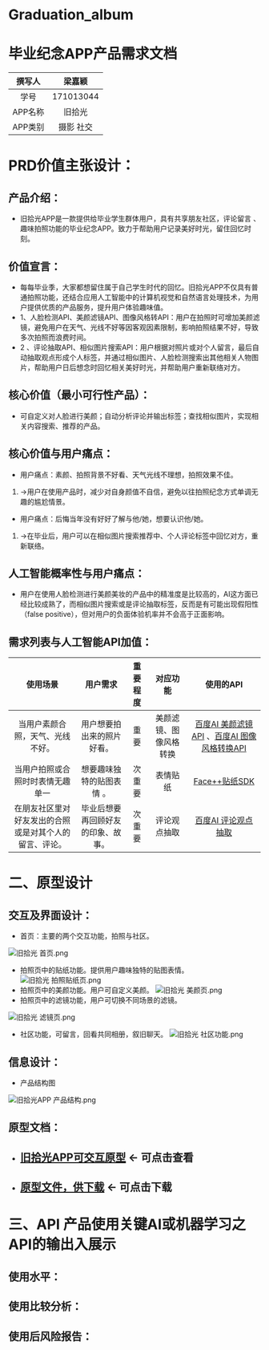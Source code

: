 # Graduation_album
# 毕业纪念APP产品需求文档
| 撰写人  | 梁嘉颖  | 
|:-:|:-:|
| 学号  | 171013044  |
| APP名称 | 旧拾光  |
| APP类别 | 摄影 社交 |
# PRD价值主张设计：
## 产品介绍：
- 旧拾光APP是一款提供给毕业学生群体用户，具有共享朋友社区，评论留言 、趣味拍照功能的毕业纪念APP。致力于帮助用户记录美好时光，留住回忆时刻。
## 价值宣言：
- 每每毕业季，大家都想留住属于自己学生时代的回忆。旧拾光APP不仅具有普通拍照功能，还结合应用人工智能中的计算机视觉和自然语言处理技术，为用户提供优质的产品服务，提升用户体验趣味值。
- 1、人脸检测API、美颜滤镜API、图像风格转API：用户在拍照时可增加美颜滤镜，避免用户在天气、光线不好等因客观因素限制，影响拍照结果不好，导致多次拍照而浪费时间。
- 2 、评论抽取API、相似图片搜索API：用户根据对照片或对个人留言，最后自动抽取观点形成个人标签，并通过相似图片、人脸检测搜索出其他相关人物图片，帮助用户日后想念时回忆相关美好时光，并帮助用户重新联络对方。
## 核心价值（最小可行性产品）：
- 可自定义对人脸进行美颜；自动分析评论并输出标签；查找相似图片，实现相关内容搜索、推荐的产品。
## 核心价值与用户痛点：
- 用户痛点：素颜、拍照背景不好看、天气光线不理想，拍照效果不佳。
1. →用户在使用产品时，减少对自身颜值不自信，避免以往拍照纪念方式单调无趣的尴尬情景。
- 用户痛点：后悔当年没有好好了解与他/她，想要认识他/她。
1. →在毕业后，用户可以在相似图片搜索推荐中、个人评论标签中回忆对方，重新联络。
## 人工智能概率性与用户痛点：
- 用户在使用人脸检测进行美颜美妆的产品中的精准度是比较高的，AI这方面已经比较成熟了，而相似图片搜索或是评论抽取标签，反而是有可能出现假阳性（false positive），但对用户的负面体验机率并不会高于正面影响。
## 需求列表与人工智能API加值：
| 使用场景 | 用户需求  |重要程度 |对应功能  | 使用的API  | 
|:-:|:-:|:-: |:-:|:-:|
|当用户素颜合照，天气、光线不好。| 用户想要拍出来的照片好看。 | 重 要 |美颜滤镜、图像风格转换|[百度AI 美颜滤镜API](https://ai.baidu.com/tech/face/BeautySDK) 、[百度AI 图像风格转换API](https://ai.baidu.com/tech/imagesearch/similar)| 
|当用户拍照或合照时时表情无趣单一|想要趣味独特的贴图表情 。 |次重要|表情贴纸 | [Face++贴纸SDK](https://www.faceplusplus.com.cn/sdk/paster/)|
| 在朋友社区里对好友发出的合照或是对其个人的留言、评论。 |毕业后想要再回顾好友的印象、故事。   | 次重要 |评论观点抽取| [百度AI 评论观点抽取](https://ai.baidu.com/tech/nlp_apply/comment_tag)

# 二、原型设计
## 交互及界面设计：
- 首页：主要的两个交互功能，拍照与社区。<br>

![旧拾光 首页.png](https://upload-images.jianshu.io/upload_images/9509773-7c8830e3318126bc.png?imageMogr2/auto-orient/strip%7CimageView2/2/w/1240)

- 拍照页中的贴纸功能。提供用户趣味独特的贴图表情。
![旧拾光 拍照贴纸页.png](https://upload-images.jianshu.io/upload_images/9509773-d378ea3b00f74502.png?imageMogr2/auto-orient/strip%7CimageView2/2/w/1240)
- 拍照页中的美颜功能。用户可自定义美颜。
![旧拾光 美颜页.png](https://upload-images.jianshu.io/upload_images/9509773-6431db285e6aa7a9.png?imageMogr2/auto-orient/strip%7CimageView2/2/w/1240)
- 拍照页中的滤镜功能，用户可切换不同场景的滤镜。

![旧拾光 滤镜页.png](https://upload-images.jianshu.io/upload_images/9509773-9af7d81f6c89477c.png?imageMogr2/auto-orient/strip%7CimageView2/2/w/1240)

- 社区功能，可留言，回看共同相册，叙旧聊天。
![旧拾光 社区功能.png](https://upload-images.jianshu.io/upload_images/9509773-a03c20a1896d3735.png?imageMogr2/auto-orient/strip%7CimageView2/2/w/1240)


## 信息设计：
- 产品结构图

![旧拾光APP 产品结构.png](https://upload-images.jianshu.io/upload_images/9509773-fdbecbd046707261.png?imageMogr2/auto-orient/strip%7CimageView2/2/w/1240)



## 原型文档：
- ## [旧拾光APP可交互原型](https://nfunm044.github.io/prototype_download_album/#g=1&p=%E9%A6%96%E9%A1%B5)  ← 可点击查看

- ## [原型文件，供下载](https://github.com/NFUNM044/prototype_download_album)  ← 可点击下载




# 三、API 产品使用关键AI或机器学习之API的输出入展示
## 使用水平：
## 使用比较分析：
## 使用后风险报告：

